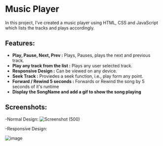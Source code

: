 # Music Player
In this project, I've created a music player using HTML, CSS and JavaScript which lists the tracks and plays accordingly.

## Features:
- **Play, Pause, Next, Prev :** Plays, Pauses, plays the next and previous track.
-  **Play any track from the list :** Plays any user selected track.
-  **Responsive Design :** Can be viewed on any device.
-  **Seek Track :** Proviedes a seek function, i.e., play form any point.
-  **Forward / Rewind 5 seconds :** Forwards or Rewind the song by 5 seconds of it's runtime
-  **Display the SongName and add a gif to show the song playing**

  ## Screenshots:
  -Normal Design:
  ![Screenshot (500)](https://github.com/user-attachments/assets/61e039ac-706a-4927-ba50-bbebf85c42df)

  -Responsive Design:
  
  ![image](https://github.com/user-attachments/assets/f3ed0430-01bb-461c-9204-a172949ead1c)
